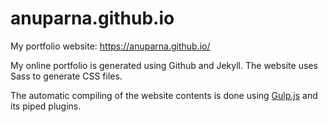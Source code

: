 # anuparna.github.io
My portfolio website: https://anuparna.github.io/

My online portfolio is generated using Github and Jekyll.
The website uses Sass to generate CSS files.

The automatic compiling of the website contents is done using [Gulp.js](https://www.sitepoint.com/introduction-gulp-js/) and its piped plugins.
